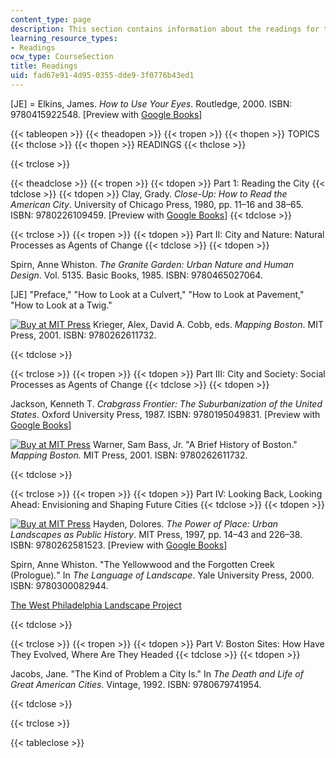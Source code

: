 ```yaml
---
content_type: page
description: This section contains information about the readings for the semester.
learning_resource_types:
- Readings
ocw_type: CourseSection
title: Readings
uid: fad67e91-4d95-0355-dde9-3f0776b43ed1
---
```


\[JE\] = Elkins, James. _How to Use Your Eyes_. Routledge, 2000. ISBN: 9780415922548. \[Preview with [Google Books](http://books.google.com/books?id=YPKSAgAAQBAJ&pg=PAfrontcover)\]

{{< tableopen >}}
{{< theadopen >}}
{{< tropen >}}
{{< thopen >}}
TOPICS
{{< thclose >}}
{{< thopen >}}
READINGS
{{< thclose >}}

{{< trclose >}}

{{< theadclose >}}
{{< tropen >}}
{{< tdopen >}}
Part 1: Reading the City
{{< tdclose >}}
{{< tdopen >}}
Clay, Grady. _Close-Up: How to Read the American City_. University of Chicago Press, 1980, pp. 11–16 and 38–65. ISBN: 9780226109459. \[Preview with [Google Books](http://books.google.com/books?id=_UkCbMQakaIC&pg=PAfrontcover)\]
{{< tdclose >}}

{{< trclose >}}
{{< tropen >}}
{{< tdopen >}}
Part II: City and Nature: Natural Processes as Agents of Change
{{< tdclose >}}
{{< tdopen >}}


Spirn, Anne Whiston. _The Granite Garden: Urban Nature and Human Design_. Vol. 5135. Basic Books, 1985. ISBN: 9780465027064.

\[JE\] "Preface," "How to Look at a Culvert," "How to Look at Pavement," "How to Look at a Twig."

[![Buy at MIT Press](/images/mp_logo.gif)](https://mitpress.mit.edu/9780262611732) Krieger, Alex, David A. Cobb, eds. _Mapping Boston_. MIT Press, 2001. ISBN: 9780262611732.


{{< tdclose >}}

{{< trclose >}}
{{< tropen >}}
{{< tdopen >}}
Part III: City and Society: Social Processes as Agents of Change
{{< tdclose >}}
{{< tdopen >}}


Jackson, Kenneth T. _Crabgrass Frontier: The Suburbanization of the United States_. Oxford University Press, 1987. ISBN: 9780195049831. \[Preview with [Google Books](http://books.google.com/books?id=XDQC1w1LIFMC&pg=PAfrontcover)\]

[![Buy at MIT Press](/images/mp_logo.gif)](https://mitpress.mit.edu/9780262611732) Warner, Sam Bass, Jr. "A Brief History of Boston." _Mapping Boston._ MIT Press, 2001. ISBN: 9780262611732.


{{< tdclose >}}

{{< trclose >}}
{{< tropen >}}
{{< tdopen >}}
Part IV: Looking Back, Looking Ahead: Envisioning and Shaping Future Cities
{{< tdclose >}}
{{< tdopen >}}


[![Buy at MIT Press](/images/mp_logo.gif)](https://mitpress.mit.edu/9780262581523) Hayden, Dolores. _The Power of Place: Urban Landscapes as Public History_. MIT Press, 1997, pp. 14–43 and 226–38. ISBN: 9780262581523. \[Preview with [Google Books](https://books.google.com/books?id=bpQB4ogOQscC&pg=PA226#v=onepage&q&f=false)\]

Spirn, Anne Whiston. "The Yellowwood and the Forgotten Creek (Prologue)_._" In _The Language of Landscape_. Yale University Press, 2000. ISBN: 9780300082944.

[The West Philadelphia Landscape Project](http://www.wplp.net/)


{{< tdclose >}}

{{< trclose >}}
{{< tropen >}}
{{< tdopen >}}
Part V: Boston Sites: How Have They Evolved, Where Are They Headed
{{< tdclose >}}
{{< tdopen >}}


Jacobs, Jane. "The Kind of Problem a City Is." In _The Death and Life of Great American Cities_. Vintage, 1992. ISBN: 9780679741954.


{{< tdclose >}}

{{< trclose >}}

{{< tableclose >}}